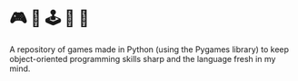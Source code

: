 # 🎮 👾 🕹️ 🎲 🧩

A repository of games made in Python (using the Pygames library) to keep object-oriented programming skills sharp and the language fresh in my mind.
